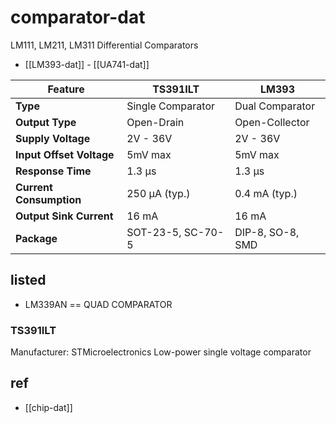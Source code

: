 
# comparator-dat



LM111, LM211, LM311 Differential Comparators


- [[LM393-dat]] - [[UA741-dat]]


| Feature                  | TS391ILT          | LM393            |
| ------------------------ | ----------------- | ---------------- |
| **Type**                 | Single Comparator | Dual Comparator  |
| **Output Type**          | Open-Drain        | Open-Collector   |
| **Supply Voltage**       | 2V - 36V          | 2V - 36V         |
| **Input Offset Voltage** | 5mV max           | 5mV max          |
| **Response Time**        | 1.3 µs            | 1.3 µs           |
| **Current Consumption**  | 250 µA (typ.)     | 0.4 mA (typ.)    |
| **Output Sink Current**  | 16 mA             | 16 mA            |
| **Package**              | SOT-23-5, SC-70-5 | DIP-8, SO-8, SMD |






## listed 

- LM339AN == QUAD COMPARATOR


### TS391ILT

Manufacturer:	STMicroelectronics
Low-power single voltage comparator




## ref 

- [[chip-dat]]